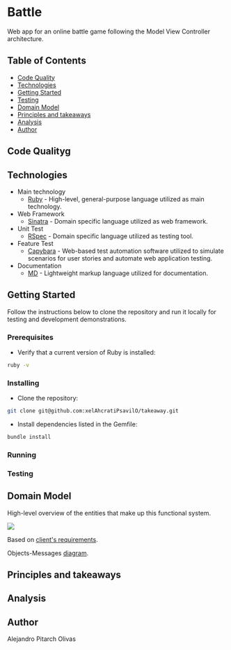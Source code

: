 # Battle
Web app for an online battle game following the Model View Controller architecture.

## Table of Contents
* [Code Quality](#code-quality)
* [Technologies](#technologies)
* [Getting Started](#getting-started)
* [Testing](#testing)
* [Domain Model](#domain-model)
* [Principles and takeaways](#principles-and-takeaways)
* [Analysis](#analysis)
* [Author](#author)

## Code Qualityg

## Technologies
- Main technology
  - [Ruby](https://www.ruby-lang.org/en/) - High-level, general-purpose language utilized as main technology.
- Web Framework
  - [Sinatra](http://sinatrarb.com/) - Domain specific language utilized as web framework.
- Unit Test
  - [RSpec](https://rspec.info/) - Domain specific language utilized as testing tool.
- Feature Test
  - [Capybara](https://teamcapybara.github.io/capybara/) - Web-based test automation software utilized to simulate scenarios for user stories and automate web application testing.
- Documentation
  - [MD](https://www.markdownguide.org/) - Lightweight markup language utilized for documentation.

## Getting Started

Follow the instructions below to clone the repository and run it locally for testing and development demonstrations.

### Prerequisites
- Verify that a current version of Ruby is installed:
```bash
ruby -v
```

### Installing
- Clone the repository:
```bash
git clone git@github.com:xelAhcratiPsavilO/takeaway.git
```
- Install dependencies listed in the Gemfile:
```bash
bundle install
```

### Running


### Testing


## Domain Model

High-level overview of the entities that make up this functional system.

![](domain_model/Domain_Model.png)

Based on [client's requirements](USER_STORIES.md).

Objects-Messages [diagram](DIAGRAM.md).

## Principles and takeaways


## Analysis


## Author

Alejandro Pitarch Olivas
